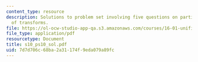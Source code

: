 ```yaml
---
content_type: resource
description: Solutions to problem set involving five questions on partial fraction
  of transforms.
file: https://ol-ocw-studio-app-qa.s3.amazonaws.com/courses/16-01-unified-engineering-i-ii-iii-iv-fall-2005-spring-2006/7d7d706c68ba2a31174f9eda079a89fc_s10_ps10_sol.pdf
file_type: application/pdf
resourcetype: Document
title: s10_ps10_sol.pdf
uid: 7d7d706c-68ba-2a31-174f-9eda079a89fc
---
```


